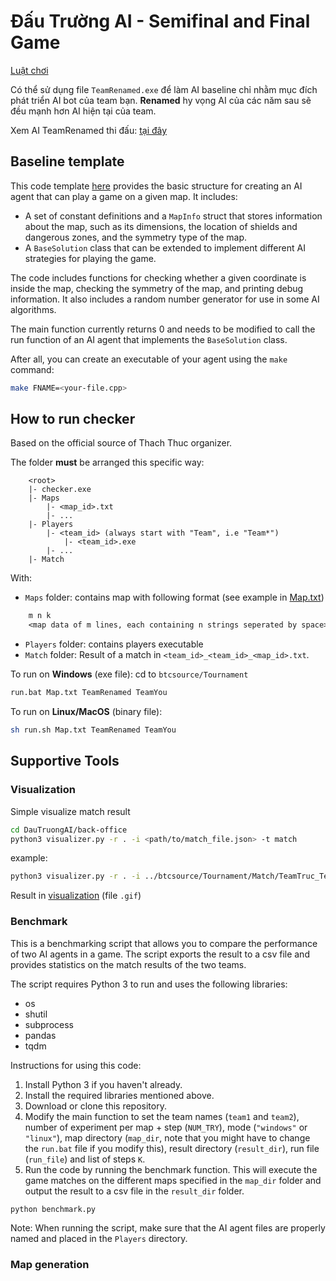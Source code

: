 # Đấu Trường AI - Semifinal and Final Game
[Luật chơi](https://fb.watch/jI1MEVLyaf/)

Có thể sử dụng file `TeamRenamed.exe` để làm AI baseline chỉ nhằm mục đích phát triển AI bot của team bạn.
**Renamed** hy vọng AI của các năm sau sẽ đều mạnh hơn AI hiện tại của team.

Xem AI TeamRenamed thi đấu: [tại đây](https://www.facebook.com/100007708905334/videos/946877976733960/)

## Baseline template
This code template [here](/DauTruongAI/dev/main.cpp) provides the basic structure for creating an AI agent that can play a game on a given map. It includes:
- A set of constant definitions and a `MapInfo` struct that stores information about the map, such as its dimensions, the location of shields and dangerous zones, and the symmetry type of the map. 
- A `BaseSolution` class that can be extended to implement different AI strategies for playing the game.

The code includes functions for checking whether a given coordinate is inside the map, checking the symmetry of the map, and printing debug information. It also includes a random number generator for use in some AI algorithms.

The main function currently returns 0 and needs to be modified to call the run function of an AI agent that implements the `BaseSolution` class.

After all, you can create an executable of your agent using the `make` command:
```bash
make FNAME=<your-file.cpp>
```

## How to run checker

Based on the official source of Thach Thuc organizer.

The folder **must** be arranged this specific way:

```
	<root>
	|- checker.exe
	|- Maps
		|- <map_id>.txt
		|- ...
	|- Players
		|- <team_id> (always start with "Team", i.e "Team*")
			|- <team_id>.exe
		|- ...
	|- Match
```

With:
- `Maps` folder: contains map with following format (see example in [Map.txt](/DauTruongAI/btcsource/Tournament/Maps/Map.txt))
```txt
	m n k
	<map data of m lines, each containing n strings seperated by space>
```
- `Players` folder: contains players executable
- `Match` folder: Result of a match in ```<team_id>_<team_id>_<map_id>.txt```.

To run on **Windows** (exe file): cd to `btcsource/Tournament`
```cmd
run.bat Map.txt TeamRenamed TeamYou
```

To run on **Linux/MacOS** (binary file):
```bash
sh run.sh Map.txt TeamRenamed TeamYou
```

## Supportive Tools
### Visualization
Simple visualize match result
```bash
cd DauTruongAI/back-office
python3 visualizer.py -r . -i <path/to/match_file.json> -t match
```
example:
```bash
python3 visualizer.py -r . -i ../btcsource/Tournament/Match/TeamTruc_TeamKhoi_Map.json -t match     
```
Result in [visualization](/DauTruongAI/back-office/visualization/) (file `.gif`)

### Benchmark
This is a benchmarking script that allows you to compare the performance of two AI agents in a game. The script exports the result to a csv file and provides statistics on the match results of the two teams.

The script requires Python 3 to run and uses the following libraries: 
- os
- shutil
- subprocess
- pandas
- tqdm

Instructions for using this code:
1. Install Python 3 if you haven't already.
2. Install the required libraries mentioned above.
3. Download or clone this repository.
4. Modify the main function to set the team names (`team1` and `team2`), number of experiment per map + step (`NUM_TRY`), mode (`"windows"` or `"linux"`), map directory (`map_dir`, note that you might have to change the `run.bat` file if you modify this), result directory (`result_dir`), run file (`run_file`) and list of steps `K`.
5. Run the code by running the benchmark function. This will execute the game matches on the different maps specified in the `map_dir` folder and output the result to a csv file in the `result_dir` folder.
```python
python benchmark.py
```

Note: When running the script, make sure that the AI agent files are properly named and placed in the `Players` directory.

### Map generation
